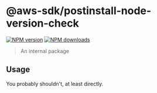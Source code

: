 # @aws-sdk/postinstall-node-version-check

[![NPM version](https://img.shields.io/npm/v/@aws-sdk/postinstall-node-version-check/latest.svg)](https://www.npmjs.com/package/@aws-sdk/postinstall-node-version-check)
[![NPM downloads](https://img.shields.io/npm/dm/@aws-sdk/postinstall-node-version-check.svg)](https://www.npmjs.com/package/@aws-sdk/postinstall-node-version-check)

> An internal package

## Usage

You probably shouldn't, at least directly.
